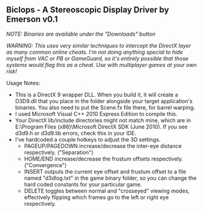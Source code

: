 Biclops - A Stereoscopic Display Driver by Emerson v0.1
-------------------------------------------------------

*NOTE: Binaries are available under the "Downloads" button*

*WARNING: This uses very similar techniques to intercept the DirectX layer as many common online cheats. I'm not doing anything special to hide myself from VAC or PB or GameGuard, so it's entirely possible that those systems would flag this as a cheat. Use with multiplayer games at your own risk!*

Usage Notes:
* This is a DirectX 9 wrapper DLL. When you build it, it will create a D3D9.dll that you place in the folder alongside your target application's binaries. You also need to put the Scene.fx file there, for barrel warping.
* I used Microsoft Visual C++ 2010 Express Edition to compile this.
* Your DirectX lib/include directories might not match mine, which are in E:\Program Files (x86)\Microsoft DirectX SDK (June 2010). If you see d3d9.h or d3d9.lib errors, check this in your IDE.
* I've hardcoded a couple hotkeys to adjust the 3D settings. 
  * PAGEUP/PAGEDOWN increase/decrease the inter-eye distance respectively. ("Separation")
  * HOME/END increase/decrease the frustum offsets respectively. ("Convergence")
  * INSERT outputs the current eye offset and frustum offset to a file named "d3dlog.txt" in the game binary folder, so you can change the hard coded constants for your particular game.
  * DELETE toggles between normal and "crosseyed" viewing modes, effectively flipping which frames go to the left or right eye respectively.
